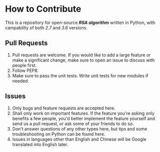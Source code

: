 How to Contribute
=================

This is a repository for open-source ***RSA algorithm*** written in Python, with campability of both *2.7* and *3.6* versions.

Pull Requests
-------------

1. Pull requests are welcome. If you would like to add a large feature
   or make a significant change, make sure to open an issue to discuss with
   people first.
2. Follow PEP8.
3. Make sure to pass the unit tests. Write unit tests for new modules if
   needed.

Issues
------

1. Only bugs and feature requests are accepted here.
2. Shall only work on important features. If the feature you're asking only
   benefits a few people, you'd better implement the feature yourself and send us a pull request, or ask some of your friends to do so.
3. Don't answer questions of any other types here, but tips and some troubleshooting on Python can be found here.
4. Issues in languages other than English and Chinese will be Google translated into English later.

